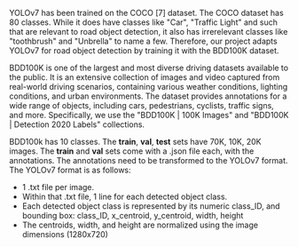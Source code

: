 YOLOv7 has been trained on the COCO [7] dataset. The COCO dataset has 80 classes. While it does have classes like "Car", "Traffic Light" and such that are relevant to road object detection, it also has irrerelevant classes like "toothbrush" and "Unbrella" to name a few. Therefore, our project adapts YOLOv7 for road object detection by training it with the BDD100K dataset.

BDD100K is one of the largest and most diverse driving datasets available to the public. It is an extensive collection of images and video captured from real-world driving scenarios, containing various weather conditions, lighting conditions, and urban environments. The dataset provides annotations for a wide range of objects, including cars, pedestrians, cyclists, traffic signs, and more. Specifically, we use the "BDD100K | 100K Images" and "BDD100K | Detection 2020 Labels" collections.

BDD100k has 10 classes. The **train**, **val**, **test** sets have 70K, 10K, 20K images. The **train** and **val** sets come with a .json file each, with the annotations.
The annotations need to be transformed to the YOLOv7 format. The YOLOv7 format is as follows:
- 1 .txt file per image.
- Within that .txt file, 1 line for each detected object class.
- Each detected object class is represented by its numeric class_ID, and bounding box: class_ID, x_centroid, y_centroid, width, height
- The centroids, width, and height are normalized using the image dimensions (1280x720)
